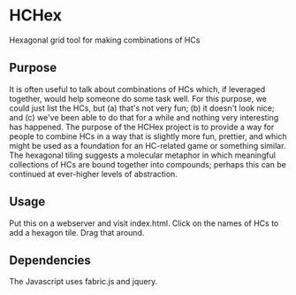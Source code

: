 # HCHex
Hexagonal grid tool for making combinations of HCs

## Purpose
It is often useful to talk about combinations of HCs which, if leveraged together, would help someone do some task well. For this purpose, we could just list the HCs, but (a) that's not very fun; (b) it doesn't look nice; and (c) we've been able to do that for a while and nothing very interesting has happened. The purpose of the HCHex project is to provide a way for people to combine HCs in a way that is slightly more fun, prettier, and which might be used as a foundation for an HC-related game or something similar. The hexagonal tiling suggests a molecular metaphor in which meaningful collections of HCs are bound together into compounds; perhaps this can be continued at ever-higher levels of abstraction. 

## Usage
Put this on a webserver and visit index.html. Click on the names of HCs to add a hexagon tile. Drag that around. 

## Dependencies
The Javascript uses fabric.js and jquery.
